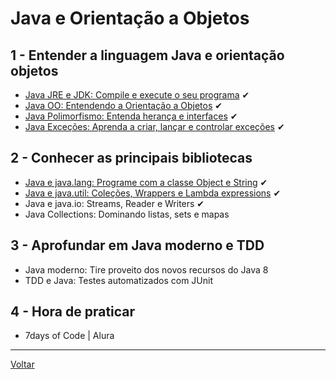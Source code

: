 # Java e Orientação a Objetos

## 1 - Entender a linguagem Java e orientação objetos

- [Java JRE e JDK: Compile e execute o seu programa](./1_1_java-jre-jdk.md) ✔
- [Java OO: Entendendo a Orientação a Objetos](./1_2_java-oo.md) ✔
- [Java Polimorfismo: Entenda herança e interfaces](./1_3_java-polimorfismo.md) ✔
- [Java Exceções: Aprenda a criar, lançar e controlar exceções](./1_4_java-excecoes.md) ✔

## 2 - Conhecer as principais bibliotecas

- [Java e java.lang: Programe com a classe Object e String](./2_1_java-lang.md) ✔
- [Java e java.util: Coleções, Wrappers e Lambda expressions](./2_2_java-util.md) ✔
- Java e java.io: Streams, Reader e Writers ✔
- Java Collections: Dominando listas, sets e mapas

## 3 - Aprofundar em Java moderno e TDD

- Java moderno: Tire proveito dos novos recursos do Java 8
- TDD e Java: Testes automatizados com JUnit

## 4 - Hora de praticar

- 7days of Code | Alura

---

[Voltar](../../README.md)